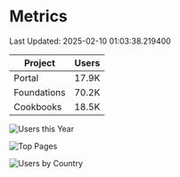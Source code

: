 # Metrics 

Last Updated: 2025-02-10 01:03:38.219400

| Project | Users |
| ----- | ----- |
| Portal | 17.9K |
| Foundations | 70.2K |
| Cookbooks | 18.5K |

![Users this Year](metrics/thisyear.png)

![Top Pages](metrics/toppages.png)

![Users by Country](metrics/bycountry.png)

